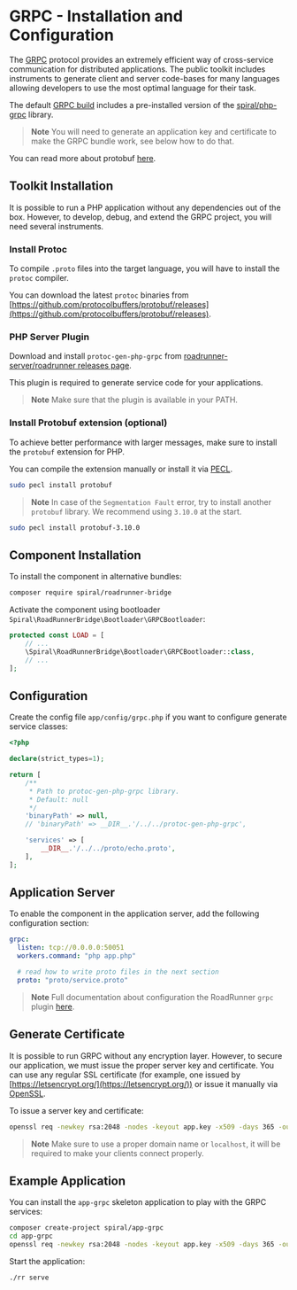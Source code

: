 # GRPC - Installation and Configuration

The [GRPC](https://grpc.io/) protocol provides an extremely efficient way of cross-service communication for distributed
applications. The public toolkit includes instruments to generate client and server code-bases for many languages
allowing developers to use the most optimal language for their task.

The default [GRPC build](https://github.com/spiral/app-grpc) includes a pre-installed version
of the [spiral/php-grpc](https://github.com/spiral/php-grpc) library.

> **Note**
> You will need to generate an application key and certificate to make the GRPC bundle work, see below how to do that.

You can read more about protobuf [here](https://developers.google.com/protocol-buffers/docs/overview).

## Toolkit Installation

It is possible to run a PHP application without any dependencies out of the box. However, to develop, debug, and extend the GRPC project, you will need several instruments.

### Install Protoc

To compile `.proto` files into the target language, you will have to install the `protoc` compiler.

You can download the latest `protoc` binaries
from [https://github.com/protocolbuffers/protobuf/releases](https://github.com/protocolbuffers/protobuf/releases).

### PHP Server Plugin

Download and install `protoc-gen-php-grpc`
from [roadrunner-server/roadrunner releases page](https://github.com/roadrunner-server/roadrunner/releases).

This plugin is required to generate service code for your applications.

> **Note**
> Make sure that the plugin is available in your PATH.

### Install Protobuf extension (optional)

To achieve better performance with larger messages, make sure to install the `protobuf` extension for PHP.

You can compile the extension manually or install it via [PECL](https://pecl.php.net/package/protobuf).

```bash
sudo pecl install protobuf
```

> **Note**
> In case of the `Segmentation Fault` error, try to install another `protobuf` library. We recommend using `3.10.0`
> at the start.

```bash
sudo pecl install protobuf-3.10.0
```

## Component Installation

To install the component in alternative bundles:

```bash
composer require spiral/roadrunner-bridge
```

Activate the component using bootloader `Spiral\RoadRunnerBridge\Bootloader\GRPCBootloader`:

```php
protected const LOAD = [
    // ...
    \Spiral\RoadRunnerBridge\Bootloader\GRPCBootloader::class,
    // ...
];
```

## Configuration

Create the config file `app/config/grpc.php` if you want to configure generate service classes:

```php
<?php

declare(strict_types=1);

return [
    /**
     * Path to protoc-gen-php-grpc library.
     * Default: null 
     */
    'binaryPath' => null,
    // 'binaryPath' => __DIR__.'/../../protoc-gen-php-grpc',

    'services' => [
        __DIR__.'/../../proto/echo.proto',
    ],
];
```

## Application Server

To enable the component in the application server, add the following configuration section:

```yaml
grpc:
  listen: tcp://0.0.0.0:50051
  workers.command: "php app.php"

  # read how to write proto files in the next section
  proto: "proto/service.proto"
```

> **Note**
> Full documentation about configuration the RoadRunner `grpc`
> plugin [here](https://roadrunner.dev/docs/app-server-grpc/2.x/en).

## Generate Certificate

It is possible to run GRPC without any encryption layer. However, to secure our application, we must issue
the proper server key and certificate. You can use any regular SSL certificate (for example, one issued
by [https://letsencrypt.org/](https://letsencrypt.org/)) or issue it manually via [OpenSSL](https://www.openssl.org/).

To issue a server key and certificate:

```bash
openssl req -newkey rsa:2048 -nodes -keyout app.key -x509 -days 365 -out app.crt
```

> **Note**
> Make sure to use a proper domain name or `localhost`, it will be required to make your clients connect properly.

## Example Application

You can install the `app-grpc` skeleton application to play with the GRPC services:

```bash
composer create-project spiral/app-grpc
cd app-grpc
openssl req -newkey rsa:2048 -nodes -keyout app.key -x509 -days 365 -out app.crt
```

Start the application:

```bash
./rr serve
```
